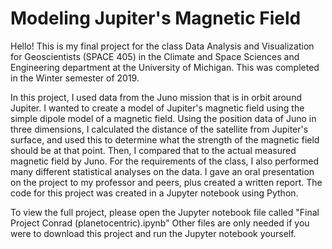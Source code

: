 # Modeling Jupiter's Magnetic Field

Hello! This is my final project for the class Data Analysis and Visualization for Geoscientists (SPACE 405) in the Climate and Space Sciences and Engineering department at the University of Michigan. This was completed in the Winter semester of 2019.

In this project, I used data from the Juno mission that is in orbit around Jupiter. I wanted to create a model of Jupiter's magnetic field using the simple dipole model of a magnetic field. Using the position data of Juno in three dimensions, I calculated the distance of the satellite from Jupiter's surface, and used this to determine what the strength of the magnetic field should be at that point. Then, I compared that to the actual measured magnetic field by Juno.  For the requirements of the class, I also performed many different statistical analyses on the data. I gave an oral presentation on the project to my professor and peers, plus created a written report. The code for this project was created in a Jupyter notebook using Python.

To view the full project, please open the Jupyter notebook file called "Final Project Conrad (planetocentric).ipynb" Other files are only needed if you were to download this project and run the Jupyter notebook yourself.
